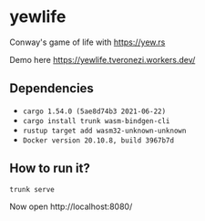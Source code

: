 # yewlife 

Conway's game of life with https://yew.rs

Demo here https://yewlife.tveronezi.workers.dev/

## Dependencies

* `cargo 1.54.0 (5ae8d74b3 2021-06-22)`
* `cargo install trunk wasm-bindgen-cli`
* `rustup target add wasm32-unknown-unknown`
* `Docker version 20.10.8, build 3967b7d`


## How to run it?

```shell script
trunk serve
```

Now open http://localhost:8080/
